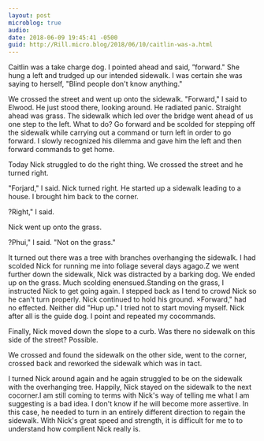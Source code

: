```yaml
---
layout: post
microblog: true
audio: 
date: 2018-06-09 19:45:41 -0500
guid: http://Rill.micro.blog/2018/06/10/caitlin-was-a.html
---
```

Caitlin was a take charge dog. I pointed ahead and said, ”forward." She hung a left and trudged up our intended sidewalk. I was certain she was saying to herself, "Blind people don't know anything."

We crossed the street and went up onto the sidewalk. "Forward," I said to Elwood. He just stood there, looking around. He radiated panic. Straight ahead was grass. The sidewalk which led over the bridge went ahead of us one step to the left. What to do? Go forward and be scolded for stepping off the sidewalk while carrying out a command or turn left in order to go forward. I slowly recognized his dilemma and gave him the left and then forward commands to get home.

Today Nick struggled to do the right thing. We crossed the street and he turned right.

"Forjard," I said. Nick turned right. He started up a sidewalk leading to a house. I brought him back to the corner.

?Right," I said.

Nick went up onto the grass.

?Phui," I said. "Not on the grass."

It turned out there was a tree with branches overhanging the sidewalk. I had scolded Nick for running me into foliage several days agago.Z we went further down the sidewalk, Nick was distracted by a barking dog. We ended up on the grass. Much scolding enensued.Standing on the grass, I instructed Nick to get going again. I stepped back as I tend to crowd Nick so he can't turn properly. Nick continued to hold his ground. ×Forward," had no effected. Neither did "Hup up." I tried not to start moving myself. Nick after all is the guide dog. I point and repeated my cocommands.

Finally, Nick moved down the slope to a curb. Was there no sidewalk on this side of the street? Possible.

We crossed and found the sidewalk on the other side, went to the corner, crossed back and reworked the sidewalk which was in tact.

I turned Nick around again and he again struggled to be on the sidewalk with the overhanging tree. Happily, Nick stayed on the sidewalk to the next cocorner.I am still coming to terms with Nick's way of telling me what I am suggesting is a bad idea. I don't know if he will become more assertive. In this case, he needed to turn in an entirely different direction to regain the sidewalk. With Nick's great speed and strength, it is difficult for me to to understand how complient Nick really is.   
